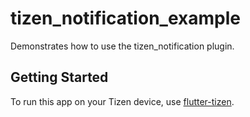 # tizen_notification_example

Demonstrates how to use the tizen_notification plugin.

## Getting Started

To run this app on your Tizen device, use [flutter-tizen](https://github.com/flutter-tizen/flutter-tizen).
